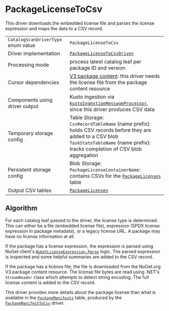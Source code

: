 # PackageLicenseToCsv

This driver downloads the embedded license file and parses the license expression and maps the data to a CSV record.

|                                    |                                                                                                                                                                                                  |
| ---------------------------------- | ------------------------------------------------------------------------------------------------------------------------------------------------------------------------------------------------ |
| `CatalogScanDriverType` enum value | `PackageLicenseToCsv`                                                                                                                                                                            |
| Driver implementation              | [`PackageLicenseToCsvDriver`](../../src/Worker.Logic/CatalogScan/Drivers/PackageLicenseToCsv/PackageLicenseToCsvDriver.cs)                                                                       |
| Processing mode                    | process latest catalog leaf per package ID and version                                                                                                                                           |
| Cursor dependencies                | [V3 package content](https://learn.microsoft.com/en-us/nuget/api/package-base-address-resource): this driver needs the license file from the package content resource                            |
| Components using driver output     | Kusto ingestion via [`KustoIngestionMessageProcessor`](../../src/Worker.Logic/MessageProcessors/KustoIngestion/KustoIngestionMessageProcessor.cs), since this driver produces CSV data           |
| Temporary storage config           | Table Storage:<br />`CsvRecordTableName` (name prefix): holds CSV records before they are added to a CSV blob<br />`TaskStateTableName` (name prefix): tracks completion of CSV blob aggregation |
| Persistent storage config          | Blob Storage:<br />`PackageLicenseContainerName`: contains CSVs for the [`PackageLicenses`](../tables/PackageLicenses.md) table                                                                  |
| Output CSV tables                  | [`PackageLicenses`](../tables/PackageLicenses.md)                                                                                                                                                |

## Algorithm

For each catalog leaf passed to the driver, the license type is determined. This can either be a file (embedded license file), expression (SPDX license expression in package metadata), or a legacy license URL. A package may have no license information at all.

If the package has a license expression, the expression is parsed using NuGet client's [`NuGetLicenseExpression.Parse`](https://github.com/NuGet/NuGet.Client/blob/dev/src/NuGet.Core/NuGet.Packaging/Licenses/NuGetLicenseExpression.cs) logic. The parsed expression is inspected and some helpful summaries are added to the CSV record.

If the package has a license file, the file is downloaded from the NuGet.org V3 package content resource. The license file bytes are read using .NET's `StreamReader` class which attempts to detect string encoding. The full license content is added to the CSV record.

This driver provides more details about the package license than what is available in the [`PackageManifests`](../tables/PackageManifests.md) table, produced by the [`PackageManifestToCsv`](PackageManifestToCsv.md) driver.
